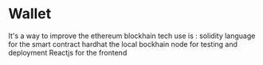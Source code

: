 # Wallet

It's a way to improve the ethereum blockhain 
tech use is : 
solidity language for the  smart contract
hardhat   the local bockhain node for testing and  deployment 
Reactjs for the frontend 
